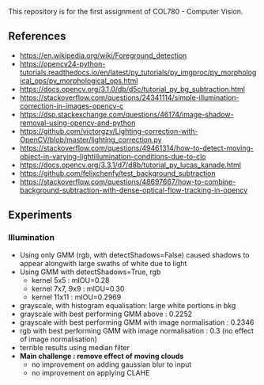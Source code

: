 This repository is for the first assignment of COL780 - Computer Vision.

## References

- https://en.wikipedia.org/wiki/Foreground_detection
- https://opencv24-python-tutorials.readthedocs.io/en/latest/py_tutorials/py_imgproc/py_morphological_ops/py_morphological_ops.html
- https://docs.opencv.org/3.1.0/db/d5c/tutorial_py_bg_subtraction.html
- https://stackoverflow.com/questions/24341114/simple-illumination-correction-in-images-opencv-c
- https://dsp.stackexchange.com/questions/46174/image-shadow-removal-using-opencv-and-python
- https://github.com/victorgzv/Lighting-correction-with-OpenCV/blob/master/lighting_correction.py
- https://stackoverflow.com/questions/49461314/how-to-detect-moving-object-in-varying-lightillumination-conditions-due-to-clo
- https://docs.opencv.org/3.3.1/d7/d8b/tutorial_py_lucas_kanade.html
- https://github.com/felixchenfy/test_background_subtraction
- https://stackoverflow.com/questions/48697667/how-to-combine-background-subtraction-with-dense-optical-flow-tracking-in-opencv


## Experiments

### Illumination
- Using only GMM (rgb, with detectShadows=False) caused shadows to appear alongwith large swaths of white due to light
- Using GMM with detectShadows=True, rgb
    - kernel 5x5 : mIOU=0.28
    - kernel 7x7, 9x9 : mIOU=0.30
    - kernel 11x11 : mIOU=0.2969
- grayscale, with histogram equalisation: large white portions in bkg
- grayscale with best performing GMM above : 0.2252
- grayscale with best performing GMM with image normalisation : 0.2346
- rgb with best performing GMM with image normalisation : 0.3 (no effect of image normalisation)
- terrible results using median filter
- **Main challenge : remove effect of moving clouds**
    - no improvement on adding gaussian blur to input
    - no improvement on applying CLAHE





